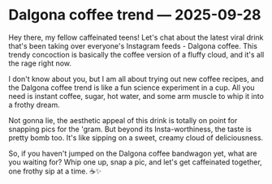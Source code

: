 # Dalgona coffee trend — 2025-09-28

Hey there, my fellow caffeinated teens! Let's chat about the latest viral drink that's been taking over everyone's Instagram feeds - Dalgona coffee. This trendy concoction is basically the coffee version of a fluffy cloud, and it's all the rage right now.

I don't know about you, but I am all about trying out new coffee recipes, and the Dalgona coffee trend is like a fun science experiment in a cup. All you need is instant coffee, sugar, hot water, and some arm muscle to whip it into a frothy dream.

Not gonna lie, the aesthetic appeal of this drink is totally on point for snapping pics for the 'gram. But beyond its Insta-worthiness, the taste is pretty bomb too. It's like sipping on a sweet, creamy cloud of deliciousness.

So, if you haven't jumped on the Dalgona coffee bandwagon yet, what are you waiting for? Whip one up, snap a pic, and let's get caffeinated together, one frothy sip at a time. ☕️✨